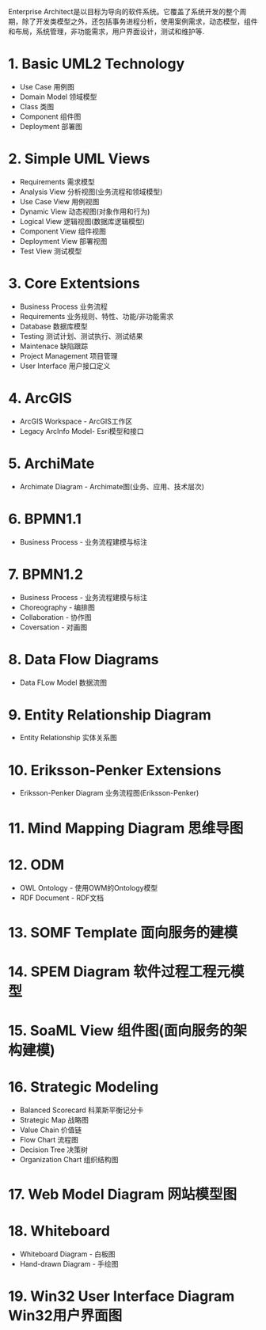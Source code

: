 Enterprise Architect是以目标为导向的软件系统。它覆盖了系统开发的整个周期，除了开发类模型之外，还包括事务进程分析，使用案例需求，动态模型，组件和布局，系统管理，非功能需求，用户界面设计，测试和维护等.

# 1. Basic UML2 Technology

-   Use Case				用例图 
-   Domain Model			领域模型 
-	Class					类图 
-   Component				组件图 
-   Deployment				部署图 

# 2. Simple UML Views

-   Requirements			需求模型 
-   Analysis View			分析视图(业务流程和领域模型) 
-	Use Case View			用例视图 
-	Dynamic View			动态视图(对象作用和行为) 
-	Logical View			逻辑视图(数据库逻辑模型) 
-	Component View			组件视图 
-	Deployment View			部署视图 
-	Test View				测试模型 

# 3. Core Extentsions

-	Business Process		业务流程 
-	Requirements			业务规则、特性、功能/非功能需求 
-	Database				数据库模型 
-	Testing					测试计划、测试执行、测试结果 
-	Maintenace				缺陷跟踪 
-	Project Management		项目管理 
-	User Interface			用户接口定义 

# 4. ArcGIS
-	ArcGIS Workspace    -    ArcGIS工作区 
-	Legacy ArcInfo Model-    Esri模型和接口 

# 5. ArchiMate
-	Archimate Diagram    -    Archimate图(业务、应用、技术层次) 

# 6. BPMN1.1
-	Business Process    -    业务流程建模与标注

# 7. BPMN1.2
-	Business Process    -    业务流程建模与标注 
-	Choreography        -    编排图 
-	Collaboration        -    协作图 
-	Coversation            -    对画图 	

# 8. Data Flow Diagrams
-	Data FLow Model		数据流图

# 9. Entity Relationship Diagram
-	Entity Relationship	实体关系图

# 10. Eriksson-Penker Extensions
-	Eriksson-Penker Diagram 业务流程图(Eriksson-Penker) 

# 11. Mind Mapping Diagram 思维导图

# 12. ODM
-	OWL Ontology        -    使用OWM的Ontology模型 
-	RDF Document        -    RDF文档 

# 13. SOMF Template 面向服务的建模

# 14. SPEM Diagram 软件过程工程元模型

# 15. SoaML View 组件图(面向服务的架构建模)

# 16. Strategic Modeling
-	Balanced Scorecard		科莱斯平衡记分卡 
-	Strategic Map		    战略图 
-	Value Chain			    价值链 
-	Flow Chart			   流程图 
-	Decision Tree			决策树 
-	Organization Chart		组织结构图 

# 17. Web Model Diagram 网站模型图

# 18. Whiteboard
-	Whiteboard Diagram    -    白板图 
-	Hand-drawn Diagram    -    手绘图 

# 19. Win32 User Interface Diagram		Win32用户界面图 